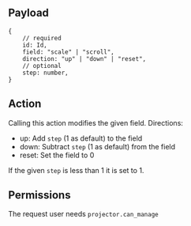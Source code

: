## Payload
```
{
    // required
    id: Id,
    field: "scale" | "scroll",
    direction: "up" | "down" | "reset",
    // optional
    step: number,
}
```

## Action

Calling this action modifies the given field. Directions:

- up: Add `step` (1 as default) to the field
- down: Subtract `step` (1 as default) from the field
- reset: Set the field to 0

If the given `step` is less than 1 it is set to 1.

## Permissions
The request user needs `projector.can_manage`
